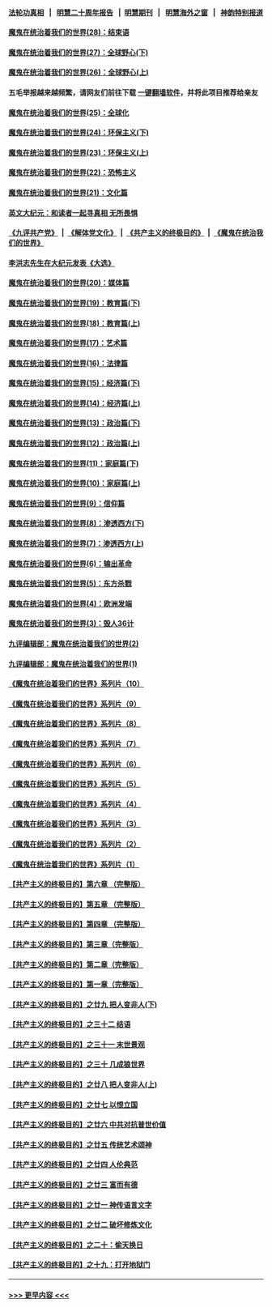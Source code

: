 #### [法轮功真相](https://github.com/gfw-breaker/truth/blob/master/README.md?t=0) &nbsp;&nbsp;|&nbsp;&nbsp; [明慧二十周年报告](https://github.com/gfw-breaker/mh-reports/blob/master/README.md?t=0) &nbsp;&nbsp;|&nbsp;&nbsp;[明慧期刊](https://github.com/gfw-breaker/mh-qikan) &nbsp;&nbsp;|&nbsp;&nbsp; [明慧海外之窗](https://github.com/gfw-breaker/mh-news/blob/master/README.md?t=0) &nbsp;&nbsp;|&nbsp;&nbsp; [神韵特别报道](https://github.com/gfw-breaker/mh-news/blob/master/shenyun.md?t=0)
#### [魔鬼在统治着我们的世界(28)：结束语](../pages/nsc422/n10936246.md?t=07230351) 
#### [魔鬼在统治着我们的世界(27)：全球野心(下)](../pages/nsc422/n10928319.md?t=07230351) 
#### [魔鬼在统治着我们的世界(26)：全球野心(上)](../pages/nsc422/n10900318.md?t=07230351) 
#### 五毛举报越来越频繁，请网友们前往下载 [一键翻墙软件](https://github.com/gfw-breaker/ssr-accounts)，并将此项目推荐给亲友
#### [魔鬼在统治着我们的世界(25)：全球化](../pages/nsc422/n10788205.md?t=07230351) 
#### [魔鬼在统治着我们的世界(24)：环保主义(下)](../pages/nsc422/n10695307.md?t=07230351) 
#### [魔鬼在统治着我们的世界(23)：环保主义(上)](../pages/nsc422/n10688613.md?t=07230351) 
#### [魔鬼在统治着我们的世界(22)：恐怖主义](../pages/nsc422/n10614727.md?t=07230351) 
#### [魔鬼在统治着我们的世界(21)：文化篇](../pages/nsc422/n10597706.md?t=07230351) 
#### [英文大纪元：和读者一起寻真相 无所畏惧](../pages/nsc422/n12542027.md?t=07230351) 
#### [《九评共产党》](https://github.com/begood0513/9ping.md/blob/master/README.md) &nbsp;|&nbsp; [《解体党文化》](../../../../jtdwh.md/blob/master/README.md)  &nbsp;|&nbsp; [《共产主义的终极目的》](../../../../gczydzjmd.md/blob/master/README.md) &nbsp;|&nbsp; [《魔鬼在统治我们的世界》](../../../../mgztzwmdsj.md/blob/master/README.md) 
#### [李洪志先生在大纪元发表《大选》](../pages/nsc422/n12534746.md?t=07230351) 
#### [魔鬼在统治着我们的世界(20)：媒体篇](../pages/nsc422/n10586579.md?t=07230351) 
#### [魔鬼在统治着我们的世界(19)：教育篇(下)](../pages/nsc422/n10564808.md?t=07230351) 
#### [魔鬼在统治着我们的世界(18)：教育篇(上)](../pages/nsc422/n10526970.md?t=07230351) 
#### [魔鬼在统治着我们的世界(17)：艺术篇](../pages/nsc422/n10499093.md?t=07230351) 
#### [魔鬼在统治着我们的世界(16)：法律篇](../pages/nsc422/n10485969.md?t=07230351) 
#### [魔鬼在统治着我们的世界(15)：经济篇(下)](../pages/nsc422/n10469975.md?t=07230351) 
#### [魔鬼在统治着我们的世界(14)：经济篇(上)](../pages/nsc422/n10457370.md?t=07230351) 
#### [魔鬼在统治着我们的世界(13)：政治篇(下)](../pages/nsc422/n10448270.md?t=07230351) 
#### [魔鬼在统治着我们的世界(12)：政治篇(上)](../pages/nsc422/n10444576.md?t=07230351) 
#### [魔鬼在统治着我们的世界(11)：家庭篇(下)](../pages/nsc422/n10440961.md?t=07230351) 
#### [魔鬼在统治着我们的世界(10)：家庭篇(上)](../pages/nsc422/n10435448.md?t=07230351) 
#### [魔鬼在统治着我们的世界(9)：信仰篇](../pages/nsc422/n10432159.md?t=07230351) 
#### [魔鬼在统治着我们的世界(8)：渗透西方(下)](../pages/nsc422/n10429603.md?t=07230351) 
#### [魔鬼在统治着我们的世界(7)：渗透西方(上)](../pages/nsc422/n10426013.md?t=07230351) 
#### [魔鬼在统治着我们的世界(6)：输出革命](../pages/nsc422/n10421536.md?t=07230351) 
#### [魔鬼在统治着我们的世界(5)：东方杀戮](../pages/nsc422/n10417707.md?t=07230351) 
#### [魔鬼在统治着我们的世界(4)：欧洲发端](../pages/nsc422/n10414890.md?t=07230351) 
#### [魔鬼在统治着我们的世界(3)：毁人36计](../pages/nsc422/n10411583.md?t=07230351) 
#### [九评编辑部：魔鬼在统治着我们的世界(2)](../pages/nsc422/n10410036.md?t=07230351) 
#### [九评编辑部：魔鬼在统治着我们的世界(1)](../pages/nsc422/n10406825.md?t=07230351) 
#### [《魔鬼在统治着我们的世界》系列片（10）](../pages/nsc422/n12292670.md?t=07230351) 
#### [《魔鬼在统治着我们的世界》系列片（9）](../pages/nsc422/n12290859.md?t=07230351) 
#### [《魔鬼在统治着我们的世界》系列片（8）](../pages/nsc422/n12287445.md?t=07230351) 
#### [《魔鬼在统治着我们的世界》系列片（7）](../pages/nsc422/n12283425.md?t=07230351) 
#### [《魔鬼在统治着我们的世界》系列片（6）](../pages/nsc422/n12282314.md?t=07230351) 
#### [《魔鬼在统治着我们的世界》系列片（5）](../pages/nsc422/n12281419.md?t=07230351) 
#### [《魔鬼在统治着我们的世界》系列片（4）](../pages/nsc422/n12274024.md?t=07230351) 
#### [《魔鬼在统治着我们的世界》系列片（3）](../pages/nsc422/n12271322.md?t=07230351) 
#### [《魔鬼在统治着我们的世界》系列片（2）](../pages/nsc422/n12269049.md?t=07230351) 
#### [《魔鬼在统治着我们的世界》系列片（1）](../pages/nsc422/n12267575.md?t=07230351) 
#### [【共产主义的终极目的】第六章 （完整版）](../pages/nsc422/n11428913.md?t=07230351) 
#### [【共产主义的终极目的】第五章 （完整版）](../pages/nsc422/n11428912.md?t=07230351) 
#### [【共产主义的终极目的】第四章 （完整版）](../pages/nsc422/n11428907.md?t=07230351) 
#### [【共产主义的终极目的】第三章（完整版）](../pages/nsc422/n11428848.md?t=07230351) 
#### [【共产主义的终极目的】第二章（完整版）](../pages/nsc422/n11428831.md?t=07230351) 
#### [【共产主义的终极目的】第一章（完整版）](../pages/nsc422/n11417651.md?t=07230351) 
#### [【共产主义的终极目的】之廿九 把人变非人(下)](../pages/nsc422/n11344140.md?t=07230351) 
#### [【共产主义的终极目的】之三十二 结语](../pages/nsc422/n11360535.md?t=07230351) 
#### [【共产主义的终极目的】之三十一 末世景观](../pages/nsc422/n11351129.md?t=07230351) 
#### [【共产主义的终极目的】之三十 几成狼世界](../pages/nsc422/n11348280.md?t=07230351) 
#### [【共产主义的终极目的】之廿八 把人变非人(上)](../pages/nsc422/n11340492.md?t=07230351) 
#### [【共产主义的终极目的】之廿七 以恨立国](../pages/nsc422/n11336944.md?t=07230351) 
#### [【共产主义的终极目的】之廿六 中共对抗普世价值](../pages/nsc422/n11324785.md?t=07230351) 
#### [【共产主义的终极目的】之廿五 传统艺术颂神](../pages/nsc422/n11296396.md?t=07230351) 
#### [【共产主义的终极目的】之廿四 人伦典范](../pages/nsc422/n11296397.md?t=07230351) 
#### [【共产主义的终极目的】之廿三 富而有德](../pages/nsc422/n11283598.md?t=07230351) 
#### [【共产主义的终极目的】之廿一 神传语言文字](../pages/nsc422/n11263265.md?t=07230351) 
#### [【共产主义的终极目的】之廿二 破坏修炼文化](../pages/nsc422/n11245728.md?t=07230351) 
#### [【共产主义的终极目的】之二十：偷天换日](../pages/nsc422/n11238846.md?t=07230351) 
#### [【共产主义的终极目的】之十九：打开地狱门](../pages/nsc422/n11206376.md?t=07230351) 

----
#### [ >>> 更早内容 <<< ](../indexes/nsc422-earlier.md)
